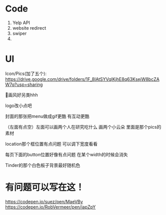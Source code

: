 # Code
1. Yelp API
2. website redirect
3. swiper
4.

# UI

Icon/Pics(加了五个):
https://drive.google.com/drive/folders/1F_8lAtSYVqlKjhE8q63KsejW8bcZAW7q?usp=sharing

🍔画风好另类hhh

logo改小点吧

封面的那张把menu做成gif更酷 有互动更酷 

（左面有点空）左面可以画两个人在研究吃什么 画两个小云朵 里面是那个pics的素材

location那个框位置有点问题 可以调下宽度看看

每页下面的button位置好像有点问题 在某个width的时候会消失

Tinder的那个白色板子背景最好随机色


# 有问题可以写在这！

https://codepen.io/suez/pen/MaeVBy
https://codepen.io/RobVermeer/pen/japZpY
